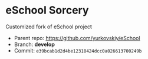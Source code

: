 # eSchool Sorcery

Customized fork of eSchool project

- Parent repo: https://github.com/yurkovskiy/eSchool
- Branch: **develop**
- Commit: `e39bcab1d2d4be12318424dcc0a026613700249b`
